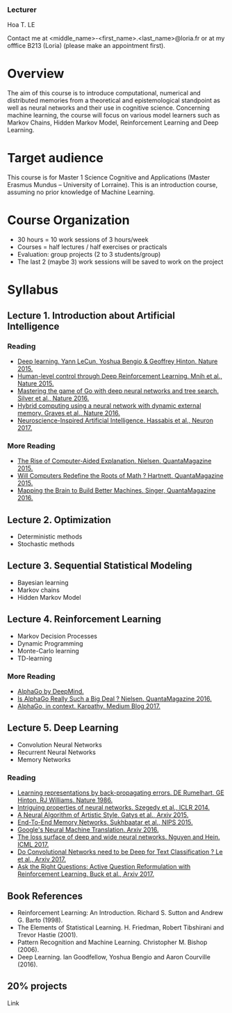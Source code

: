 ### Lecturer

Hoa T. LE

Contact me at <middle_name>-<first_name>.<last_name>@loria.fr 
or at my offfice B213 (Loria) (please make an appointment first).

# Overview

The aim of this course is to introduce computational, numerical and distributed memories from a theoretical and epistemological standpoint as well as neural networks and their use in cognitive science. Concerning machine learning, the course will focus on various model learners such as Markov Chains, Hidden Markov Model, Reinforcement Learning and Deep Learning.

# Target audience

This course is for Master 1 Science Cognitive and Applications (Master Erasmus Mundus – University of Lorraine). This is an introduction course, assuming no prior knowledge of Machine Learning.

# Course Organization

- 30 hours = 10 work sessions of 3 hours/week
- Courses = half lectures / half exercises or practicals
- Evaluation: group projects (2 to 3 students/group)
- The last 2 (maybe 3) work sessions will be saved to work on the project

# Syllabus

## Lecture 1. Introduction about Artificial Intelligence

### Reading
* [Deep learning. Yann LeCun,	Yoshua Bengio	& Geoffrey Hinton. Nature 2015.](http://www.nature.com/nature/journal/v521/n7553/full/nature14539.html?foxtrotcallback=true)
* [Human-level control through Deep Reinforcement Learning. Mnih et al., Nature 2015.](https://storage.googleapis.com/deepmind-media/dqn/DQNNaturePaper.pdf)
* [Mastering the game of Go with deep neural networks and tree search. Silver et al., Nature 2016.](https://storage.googleapis.com/deepmind-media/alphago/AlphaGoNaturePaper.pdf)
* [Hybrid computing using a neural network with dynamic external memory. Graves et al., Nature 2016.](https://www.nature.com/articles/nature20101.epdf?author_access_token=ImTXBI8aWbYxYQ51Plys8NRgN0jAjWel9jnR3ZoTv0MggmpDmwljGswxVdeocYSurJ3hxupzWuRNeGvvXnoO8o4jTJcnAyhGuZzXJ1GEaD-Z7E6X_a9R-xqJ9TfJWBqz)
* [Neuroscience-Inspired Artificial Intelligence. Hassabis et al., Neuron 2017.](https://deepmind.com/documents/113/Neuron.pdf)

### More Reading
* [The Rise of Computer-Aided Explanation. Nielsen. QuantaMagazine 2015.](https://www.quantamagazine.org/the-rise-of-computer-aided-explanation-20150723)
* [Will Computers Redefine the Roots of Math ? Hartnett. QuantaMagazine 2015.](https://www.quantamagazine.org/univalent-foundations-redefines-mathematics-20150519)
* [Mapping the Brain to Build Better Machines. Singer, QuantaMagazine 2016.](https://www.quantamagazine.org/mapping-the-brain-to-build-better-machines-20160406)

## Lecture 2. Optimization

- Deterministic methods
- Stochastic methods

## Lecture 3. Sequential Statistical Modeling

- Bayesian learning
- Markov chains
- Hidden Markov Model

## Lecture 4. Reinforcement Learning

- Markov Decision Processes
- Dynamic Programming
- Monte-Carlo learning
- TD-learning

### More Reading 
* [AlphaGo by DeepMind.](https://deepmind.com/research/alphago/)
* [Is AlphaGo Really Such a Big Deal ? Nielsen. QuantaMagazine 2016.](https://www.quantamagazine.org/is-alphago-really-such-a-big-deal-20160329/)
* [AlphaGo, in context. Karpathy. Medium Blog 2017.](https://medium.com/@karpathy/alphago-in-context-c47718cb95a5)

## Lecture 5. Deep Learning

- Convolution Neural Networks
- Recurrent Neural Networks
- Memory Networks

### Reading
* [Learning representations by back-propagating errors. DE Rumelhart, GE Hinton, RJ Williams. Nature 1986.](http://www.cs.toronto.edu/~hinton/absps/naturebp.pdf)
* [Intriguing properties of neural networks. Szegedy et al., ICLR 2014.](https://arxiv.org/abs/1312.6199)
* [A Neural Algorithm of Artistic Style. Gatys et al., Arxiv 2015.](https://arxiv.org/abs/1508.06576)
* [End-To-End Memory Networks. Sukhbaatar et al., NIPS 2015.](https://arxiv.org/abs/1503.08895)
* [Google's Neural Machine Translation. Arxiv 2016.](https://arxiv.org/abs/1609.08144)
* [The loss surface of deep and wide neural networks. Nguyen and Hein. ICML 2017.](https://arxiv.org/abs/1704.08045)
* [Do Convolutional Networks need to be Deep for Text Classification ? Le et al., Arxiv 2017.](https://arxiv.org/abs/1707.04108)
* [Ask the Right Questions: Active Question Reformulation with Reinforcement Learning. Buck et al., Arxiv 2017.](https://arxiv.org/abs/1705.07830)

## Book References
- Reinforcement Learning: An Introduction. Richard S. Sutton and Andrew G. Barto (1998). 
- The Elements of Statistical Learning. H. Friedman, Robert Tibshirani and Trevor Hastie (2001). 
- Pattern Recognition and Machine Learning. Christopher M. Bishop (2006). 
- Deep Learning. Ian Goodfellow, Yoshua Bengio and Aaron Courville (2016). 

## 20% projects

Link
